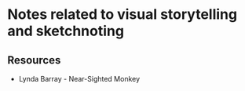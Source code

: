 # Notes related to visual storytelling and sketchnoting
## Resources
* Lynda Barray - Near-Sighted Monkey
